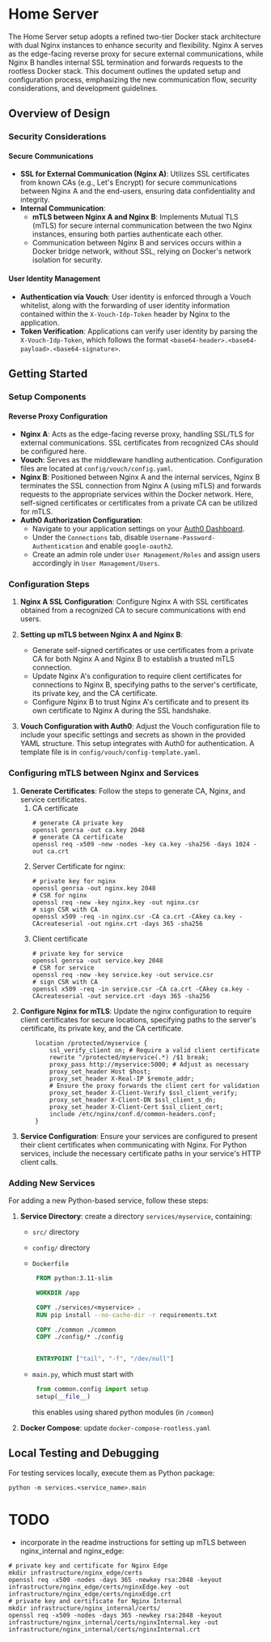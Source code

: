 # Home Server

The Home Server setup adopts a refined two-tier Docker stack architecture with dual Nginx instances to enhance security and flexibility. Nginx A serves as the edge-facing reverse proxy for secure external communications, while Nginx B handles internal SSL termination and forwards requests to the rootless Docker stack. This document outlines the updated setup and configuration process, emphasizing the new communication flow, security considerations, and development guidelines.


## Overview of Design

### Security Considerations

#### Secure Communications
- **SSL for External Communication (Nginx A)**: Utilizes SSL certificates from known CAs (e.g., Let's Encrypt) for secure communications between Nginx A and the end-users, ensuring data confidentiality and integrity.
- **Internal Communication**:
  - **mTLS between Nginx A and Nginx B**: Implements Mutual TLS (mTLS) for secure internal communication between the two Nginx instances, ensuring both parties authenticate each other.
  - Communication between Nginx B and services occurs within a Docker bridge network, without SSL, relying on Docker's network isolation for security.


#### User Identity Management
- **Authentication via Vouch**: User identity is enforced through a Vouch whitelist, along with the forwarding of user identity information contained within the `X-Vouch-Idp-Token` header by Nginx to the application.
- **Token Verification**: Applications can verify user identity by parsing the `X-Vouch-Idp-Token`, which follows the format `<base64-header>.<base64-payload>.<base64-signature>`.


## Getting Started

### Setup Components

#### Reverse Proxy Configuration
- **Nginx A**: Acts as the edge-facing reverse proxy, handling SSL/TLS for external communications. SSL certificates from recognized CAs should be configured here.
- **Vouch**: Serves as the middleware handling authentication. Configuration files are located at `config/vouch/config.yaml`.
- **Nginx B**: Positioned between Nginx A and the internal services, Nginx B terminates the SSL connection from Nginx A (using mTLS) and forwards requests to the appropriate services within the Docker network. Here, self-signed certificates or certificates from a private CA can be utilized for mTLS.
- **Auth0 Authorization Configuration**:
   - Navigate to your application settings on your [Auth0 Dashboard](https://manage.auth0.com).
   - Under the `Connections` tab, disable `Username-Password-Authentication` and enable `google-oauth2`.
   - Create an admin role under `User Management/Roles` and assign users accordingly in `User Management/Users`.


### Configuration Steps

1. **Nginx A SSL Configuration**: Configure Nginx A with SSL certificates obtained from a recognized CA to secure communications with end users.

2. **Setting up mTLS between Nginx A and Nginx B**:
   - Generate self-signed certificates or use certificates from a private CA for both Nginx A and Nginx B to establish a trusted mTLS connection.
   - Update Nginx A's configuration to require client certificates for connections to Nginx B, specifying paths to the server's certificate, its private key, and the CA certificate.
   - Configure Nginx B to trust Nginx A's certificate and to present its own certificate to Nginx A during the SSL handshake.

3. **Vouch Configuration with Auth0**: Adjust the Vouch configuration file to include your specific settings and secrets as shown in the provided YAML structure. This setup integrates with Auth0 for authentication. A template file is in `config/vouch/config-template.yaml`.

### Configuring mTLS between Nginx and Services

1. **Generate Certificates**: Follow the steps to generate CA, Nginx, and service certificates.
   1. CA certificate
        ```shell
        # generate CA private key
        openssl genrsa -out ca.key 2048
        # generate CA certificate
        openssl req -x509 -new -nodes -key ca.key -sha256 -days 1024 -out ca.crt
        ```
   2. Server Certificate for nginx:
        ```shell
        # private key for nginx
        openssl genrsa -out nginx.key 2048
        # CSR for nginx
        openssl req -new -key nginx.key -out nginx.csr
        # sign CSR with CA
        openssl x509 -req -in nginx.csr -CA ca.crt -CAkey ca.key -CAcreateserial -out nginx.crt -days 365 -sha256
        ```
   3. Client certificate
        ```shell
        # private key for service
        openssl genrsa -out service.key 2048
        # CSR for service
        openssl req -new -key service.key -out service.csr
        # sign CSR with CA
        openssl x509 -req -in service.csr -CA ca.crt -CAkey ca.key -CAcreateserial -out service.crt -days 365 -sha256
        ```
2. **Configure Nginx for mTLS**: Update the nginx configuration to require client certificates for secure locations, specifying paths to the server's certificate, its private key, and the CA certificate.
    ```
        location /protected/myservice {
            ssl_verify_client on; # Require a valid client certificate
            rewrite ^/protected/myservice(.*) /$1 break;
            proxy_pass http://myservice:5000; # Adjust as necessary
            proxy_set_header Host $host;
            proxy_set_header X-Real-IP $remote_addr;
            # Ensure the proxy forwards the client cert for validation
            proxy_set_header X-Client-Verify $ssl_client_verify;
            proxy_set_header X-Client-DN $ssl_client_s_dn;
            proxy_set_header X-Client-Cert $ssl_client_cert;
            include /etc/nginx/conf.d/common-headers.conf;
        }
    ```
3. **Service Configuration**: Ensure your services are configured to present their client certificates when communicating with Nginx. For Python services, include the necessary certificate paths in your service's HTTP client calls.


### Adding New Services

For adding a new Python-based service, follow these steps:

1. **Service Directory**: create a directory `services/myservice`, containing:
   * `src/` directory
   * `config/` directory
   * `Dockerfile`
       ```dockerfile
        FROM python:3.11-slim

        WORKDIR /app

        COPY ./services/<myservice> .
        RUN pip install --no-cache-dir -r requirements.txt

        COPY ./common ./common
        COPY ./config/* ./config


        ENTRYPOINT ["tail", "-f", "/dev/null"]
        ```
   * `main.py`, which must start with

       ```python
        from common.config import setup
        setup(__file__)
        ```
     this enables using shared python modules (in `/common`)

2. **Docker Compose**: update `docker-compose-rootless.yaml`

## Local Testing and Debugging

For testing services locally, execute them as Python package:
```shell
python -m services.<service_name>.main
```

# TODO

- incorporate in the readme instructions for setting up mTLS between nginx_internal and nginx_edge:
```shell
# private key and certificate for Nginx Edge
mkdir infrastructure/nginx_edge/certs
openssl req -x509 -nodes -days 365 -newkey rsa:2048 -keyout infrastructure/nginx_edge/certs/nginxEdge.key -out infrastructure/nginx_edge/certs/nginxEdge.crt
# private key and certificate for Nginx Internal
mkdir infrastructure/nginx_internal/certs/
openssl req -x509 -nodes -days 365 -newkey rsa:2048 -keyout infrastructure/nginx_internal/certs/nginxInternal.key -out infrastructure/nginx_internal/certs/nginxInternal.crt
```
